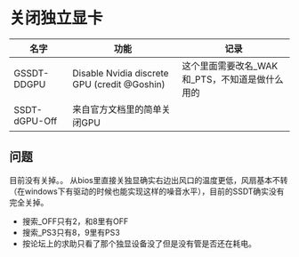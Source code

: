 # 关闭独立显卡
|名字|功能|记录|
|-|-|-|
|GSSDT-DDGPU|Disable Nvidia discrete GPU (credit @Goshin)|这个里面需要改名_WAK和_PTS，不知道是做什么用的|
|SSDT-dGPU-Off|来自官方文档里的简单关闭GPU|

## 问题
目前没有关掉。。
从bios里直接关独显确实右边出风口的温度更低，风扇基本不转（在windows下有驱动的时候也能实现这样的噪音水平），目前的SSDT确实没有完全关掉。
* 搜索_OFF只有2，和8里有OFF
* 搜索_PS3只有8，9里有PS3
* 按论坛上的求助只看了那个独显设备没了但是没有管是否还在耗电。